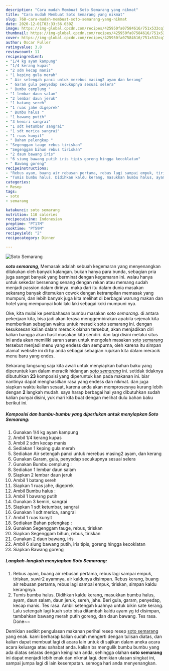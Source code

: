 ```yaml
---
description: "Cara mudah Membuat Soto Semarang yang nikmat"
title: "Cara mudah Membuat Soto Semarang yang nikmat"
slug: 768-cara-mudah-membuat-soto-semarang-yang-nikmat
date: 2020-12-01T03:33:56.030Z
image: https://img-global.cpcdn.com/recipes/425950fa07584616/751x532cq70/soto-semarang-foto-resep-utama.jpg
thumbnail: https://img-global.cpcdn.com/recipes/425950fa07584616/751x532cq70/soto-semarang-foto-resep-utama.jpg
cover: https://img-global.cpcdn.com/recipes/425950fa07584616/751x532cq70/soto-semarang-foto-resep-utama.jpg
author: Oscar Fuller
ratingvalue: 3.8
reviewcount: 11
recipeingredient:
- "1/4 kg ayam kampung"
- "1/4 kerang kupas"
- "2 sdm kecap manis"
- "1 keping gula merah"
- " Air setengah panci untuk merebus masing2 ayam dan kerang"
- " Garam gula penyedap secukupnya sesuai selera"
- " Bumbu cemplung "
- "1 lembar daun salam"
- "2 lembar daun jeruk"
- "1 batang sereh"
- "1 ruas jahe digeprek"
- " Bumbu halus "
- "1 bawang putih"
- "3 kemiri sangrai"
- "1 sdt ketumbar sangrai"
- "1 sdt merica sangrai"
- "1 ruas kunyit"
- " Bahan pelengkap "
- "Segenggam tauge rebus tiriskan"
- "Segenggam bihun rebus tiriskan"
- "2 daun bawang iris"
- "6 siung bawang putih iris tipis goreng hingga kecoklatan"
- " Bawang goreng"
recipeinstructions:
- "Rebus ayam, buang air rebusan pertama, rebus lagi sampai empuk, tiriskan, suwir2 ayamnya, air kaldunya disimpan. Rebus kerang, buang air rebusan pertama, rebus lagi sampai empuk, tiriskan, simpan kaldu kerangnya."
- "Tumis bumbu halus. Didihkan kaldu kerang, masukkan bumbu halus, ayam, daun salam, daun jeruk, sereh, jahe. Beri gula, garam, penyedap, kecap manis. Tes rasa. Ambil setengah kuahnya untuk bikin sate kerang. Lalu setengah lagi kuah soto bisa ditambah kaldu ayam yg td disimpan, tambahkan bawang merah putih goreng, dan daun bawang. Tes rasa. Done~~"
categories:
- Resep
tags:
- soto
- semarang

katakunci: soto semarang 
nutrition: 110 calories
recipecuisine: Indonesian
preptime: "PT17M"
cooktime: "PT59M"
recipeyield: "2"
recipecategory: Dinner

---
```



![Soto Semarang](https://img-global.cpcdn.com/recipes/425950fa07584616/751x532cq70/soto-semarang-foto-resep-utama.jpg)

<b><i>soto semarang</i></b>, Memasak adalah sebuah kegemaran yang menyenangkan dilakukan oleh banyak kalangan. bukan hanya para bunda, sebagian pria juga sangat banyak yang berminat dengan kegemaran ini. walau hanya untuk sekedar bersenang senang dengan rekan atau memang sudah menjadi passion dalam dirinya. maka dari itu dalam dunia masakan sekarang banyak ditemukan cowok dengan ketrampilan memasak yang mumpuni, dan lebih banyak juga kita melihat di berbagai warung makan dan hotel yang mempunyai koki laki laki sebagai koki mumpuni nya.



Oke, kita mulai ke pembahasan bumbu masakan <i>soto semarang</i>. di antara pekerjaan kita, bisa jadi akan terasa menggembirakan apabila sejenak kita memberikan sebagian waktu untuk meracik soto semarang ini. dengan kesuksesan kalian dalam meracik olahan tersebut, akan menjadikan diri kalian bangga akan hasil masakan kita sendiri. dan lagi disini melalui situs ini anda akan memiliki saran saran untuk mengolah masakan <u>soto semarang</u> tersebut menjadi menu yang endess dan sempurna, oleh karena itu simpan alamat website ini di hp anda sebagai sebagian rujukan kita dalam meracik menu baru yang endes.


Sekarang langsung saja kita awali untuk menyiapkan bahan baku yang diperuntuk kan dalam meracik hidangan <u><i>soto semarang</i></u> ini. setidak tidaknya dibutuhkan <b>23</b> komposisi yang diperuntuk kan pada makanan ini. biar nantinya dapat menghasilkan rasa yang endess dan nikmat. dan juga siapkan waktu kalian sesaat, karena anda akan memprosesnya kurang lebih dengan <b>2</b> langkah mudah. saya harap berbagai hal yang dibutuhkan sudah kalian punyai disini, yuk mari kita buat dengan melihat dulu bahan baku berikut ini.

<!--inarticleads1-->

##### Komposisi dan bumbu-bumbu yang diperlukan untuk menyiapkan Soto Semarang:

1. Gunakan 1/4 kg ayam kampung
1. Ambil 1/4 kerang kupas
1. Ambil 2 sdm kecap manis
1. Sediakan 1 keping gula merah
1. Sediakan  Air setengah panci untuk merebus masing2 ayam, dan kerang
1. Gunakan  Garam, gula, penyedap secukupnya sesuai selera
1. Gunakan  Bumbu cemplung :
1. Sediakan 1 lembar daun salam
1. Siapkan 2 lembar daun jeruk
1. Ambil 1 batang sereh
1. Siapkan 1 ruas jahe, digeprek
1. Ambil  Bumbu halus :
1. Ambil 1 bawang putih
1. Gunakan 3 kemiri, sangrai
1. Siapkan 1 sdt ketumbar, sangrai
1. Gunakan 1 sdt merica, sangrai
1. Ambil 1 ruas kunyit
1. Sediakan  Bahan pelengkap :
1. Gunakan Segenggam tauge, rebus, tiriskan
1. Siapkan Segenggam bihun, rebus, tiriskan
1. Gunakan 2 daun bawang, iris
1. Ambil 6 siung bawang putih, iris tipis, goreng hingga kecoklatan
1. Siapkan  Bawang goreng




<!--inarticleads2-->

##### Langkah-langkah menyiapkan Soto Semarang:

1. Rebus ayam, buang air rebusan pertama, rebus lagi sampai empuk, tiriskan, suwir2 ayamnya, air kaldunya disimpan. Rebus kerang, buang air rebusan pertama, rebus lagi sampai empuk, tiriskan, simpan kaldu kerangnya.
1. Tumis bumbu halus. Didihkan kaldu kerang, masukkan bumbu halus, ayam, daun salam, daun jeruk, sereh, jahe. Beri gula, garam, penyedap, kecap manis. Tes rasa. Ambil setengah kuahnya untuk bikin sate kerang. Lalu setengah lagi kuah soto bisa ditambah kaldu ayam yg td disimpan, tambahkan bawang merah putih goreng, dan daun bawang. Tes rasa. Done~~




Demikian sedikit pengulasan makanan perihal resep resep <u>soto semarang</u> yang enak. kami berharap kalian sudah mengerti dengan tulisan diatas, dan kalian dapat membuat lagi di acara lain untuk di sajikan dalam aneka acara acara keluarga atau sahabat anda. kalian bs mengulik bumbu bumbu yang ada diatas selaras dengan keinginan anda, sehingga olahan <b>soto semarang</b> ini dapat menjadi lebih enak dan nikmat lagi. demikian ulasan singkat ini, sampai jumpa lagi di lain kesempatan. semoga hari anda menyenangkan.
